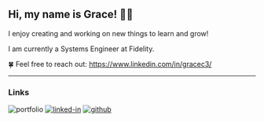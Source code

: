 ## Hi, my name is Grace! 👋✨

I enjoy creating and working on new things to learn and grow!

I am currently a Systems Engineer at Fidelity.

🍀 Feel free to reach out: https://www.linkedin.com/in/gracec3/

***
### Links
![portfolio](https://img.shields.io/badge/Portfolio-5A7D67?style=for-the-badge&logoColor=white)
[![linked-in](https://img.shields.io/badge/Linked_In-0077B5?style=for-the-badge&logo=LinkedIn&logoColor=white)](https://www.linkedin.com/in/gracec3/)
[![github](https://img.shields.io/badge/GitHub-000000?style=for-the-badge&logo=GitHub&logoColor=white)](https://github.com/gechoe)


<!--
**gechoe/gechoe** is a ✨ _special_ ✨ repository because its `README.md` (this file) appears on your GitHub profile.

Here are some ideas to get you started:

- 🔭 I’m currently working on ...
- 🌱 I’m currently learning ...
- 👯 I’m looking to collaborate on ...
- 🤔 I’m looking for help with ...
- 💬 Ask me about ...
- 📫 How to reach me: ...
- 😄 Pronouns: ...
- ⚡ Fun fact: ...
-->
